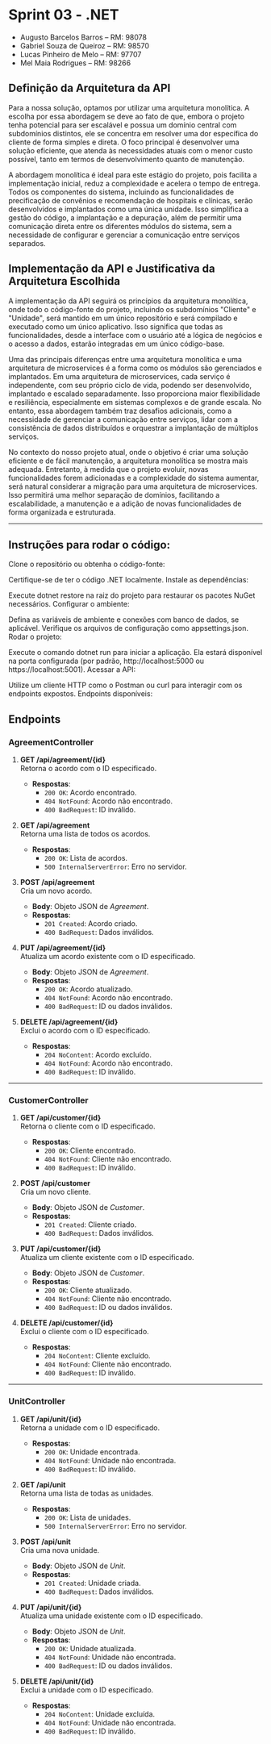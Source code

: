 # Sprint 03 - .NET

- Augusto Barcelos Barros – RM: 98078
- Gabriel Souza de Queiroz – RM: 98570
- Lucas Pinheiro de Melo – RM: 97707
- Mel Maia Rodrigues – RM: 98266

## Definição da Arquitetura da API

Para a nossa solução, optamos por utilizar uma arquitetura monolítica. A escolha por essa abordagem se deve ao fato de que, embora o projeto tenha potencial para ser escalável e possua um domínio central com subdomínios distintos, ele se concentra em resolver uma dor específica do cliente de forma simples e direta. O foco principal é desenvolver uma solução eficiente, que atenda às necessidades atuais com o menor custo possível, tanto em termos de desenvolvimento quanto de manutenção.

A abordagem monolítica é ideal para este estágio do projeto, pois facilita a implementação inicial, reduz a complexidade e acelera o tempo de entrega. Todos os componentes do sistema, incluindo as funcionalidades de precificação de convênios e recomendação de hospitais e clínicas, serão desenvolvidos e implantados como uma única unidade. Isso simplifica a gestão do código, a implantação e a depuração, além de permitir uma comunicação direta entre os diferentes módulos do sistema, sem a necessidade de configurar e gerenciar a comunicação entre serviços separados.

## Implementação da API e Justificativa da Arquitetura Escolhida

A implementação da API seguirá os princípios da arquitetura monolítica, onde todo o código-fonte do projeto, incluindo os subdomínios "Cliente" e "Unidade", será mantido em um único repositório e será compilado e executado como um único aplicativo. Isso significa que todas as funcionalidades, desde a interface com o usuário até a lógica de negócios e o acesso a dados, estarão integradas em um único código-base.

Uma das principais diferenças entre uma arquitetura monolítica e uma arquitetura de microservices é a forma como os módulos são gerenciados e implantados. Em uma arquitetura de microservices, cada serviço é independente, com seu próprio ciclo de vida, podendo ser desenvolvido, implantado e escalado separadamente. Isso proporciona maior flexibilidade e resiliência, especialmente em sistemas complexos e de grande escala. No entanto, essa abordagem também traz desafios adicionais, como a necessidade de gerenciar a comunicação entre serviços, lidar com a consistência de dados distribuídos e orquestrar a implantação de múltiplos serviços.

No contexto do nosso projeto atual, onde o objetivo é criar uma solução eficiente e de fácil manutenção, a arquitetura monolítica se mostra mais adequada. Entretanto, à medida que o projeto evoluir, novas funcionalidades forem adicionadas e a complexidade do sistema aumentar, será natural considerar a migração para uma arquitetura de microservices. Isso permitirá uma melhor separação de domínios, facilitando a escalabilidade, a manutenção e a adição de novas funcionalidades de forma organizada e estruturada.

---

## Instruções para rodar o código:
Clone o repositório ou obtenha o código-fonte:

Certifique-se de ter o código .NET localmente.
Instale as dependências:

Execute dotnet restore na raiz do projeto para restaurar os pacotes NuGet necessários.
Configurar o ambiente:

Defina as variáveis de ambiente e conexões com banco de dados, se aplicável. Verifique os arquivos de configuração como appsettings.json.
Rodar o projeto:

Execute o comando dotnet run para iniciar a aplicação. Ela estará disponível na porta configurada (por padrão, http://localhost:5000 ou https://localhost:5001).
Acessar a API:

Utilize um cliente HTTP como o Postman ou curl para interagir com os endpoints expostos.
Endpoints disponíveis:
## Endpoints

### AgreementController

1. **GET /api/agreement/{id}**  
   Retorna o acordo com o ID especificado.
   - **Respostas**:
     - `200 OK`: Acordo encontrado.
     - `404 NotFound`: Acordo não encontrado.
     - `400 BadRequest`: ID inválido.

2. **GET /api/agreement**  
   Retorna uma lista de todos os acordos.
   - **Respostas**:
     - `200 OK`: Lista de acordos.
     - `500 InternalServerError`: Erro no servidor.

3. **POST /api/agreement**  
   Cria um novo acordo.
   - **Body**: Objeto JSON de *Agreement*.
   - **Respostas**:
     - `201 Created`: Acordo criado.
     - `400 BadRequest`: Dados inválidos.

4. **PUT /api/agreement/{id}**  
   Atualiza um acordo existente com o ID especificado.
   - **Body**: Objeto JSON de *Agreement*.
   - **Respostas**:
     - `200 OK`: Acordo atualizado.
     - `404 NotFound`: Acordo não encontrado.
     - `400 BadRequest`: ID ou dados inválidos.

5. **DELETE /api/agreement/{id}**  
   Exclui o acordo com o ID especificado.
   - **Respostas**:
     - `204 NoContent`: Acordo excluído.
     - `404 NotFound`: Acordo não encontrado.
     - `400 BadRequest`: ID inválido.

---

### CustomerController

1. **GET /api/customer/{id}**  
   Retorna o cliente com o ID especificado.
   - **Respostas**:
     - `200 OK`: Cliente encontrado.
     - `404 NotFound`: Cliente não encontrado.
     - `400 BadRequest`: ID inválido.

2. **POST /api/customer**  
   Cria um novo cliente.
   - **Body**: Objeto JSON de *Customer*.
   - **Respostas**:
     - `201 Created`: Cliente criado.
     - `400 BadRequest`: Dados inválidos.

3. **PUT /api/customer/{id}**  
   Atualiza um cliente existente com o ID especificado.
   - **Body**: Objeto JSON de *Customer*.
   - **Respostas**:
     - `200 OK`: Cliente atualizado.
     - `404 NotFound`: Cliente não encontrado.
     - `400 BadRequest`: ID ou dados inválidos.

4. **DELETE /api/customer/{id}**  
   Exclui o cliente com o ID especificado.
   - **Respostas**:
     - `204 NoContent`: Cliente excluído.
     - `404 NotFound`: Cliente não encontrado.
     - `400 BadRequest`: ID inválido.

---

### UnitController

1. **GET /api/unit/{id}**  
   Retorna a unidade com o ID especificado.
   - **Respostas**:
     - `200 OK`: Unidade encontrada.
     - `404 NotFound`: Unidade não encontrada.
     - `400 BadRequest`: ID inválido.

2. **GET /api/unit**  
   Retorna uma lista de todas as unidades.
   - **Respostas**:
     - `200 OK`: Lista de unidades.
     - `500 InternalServerError`: Erro no servidor.

3. **POST /api/unit**  
   Cria uma nova unidade.
   - **Body**: Objeto JSON de *Unit*.
   - **Respostas**:
     - `201 Created`: Unidade criada.
     - `400 BadRequest`: Dados inválidos.

4. **PUT /api/unit/{id}**  
   Atualiza uma unidade existente com o ID especificado.
   - **Body**: Objeto JSON de *Unit*.
   - **Respostas**:
     - `200 OK`: Unidade atualizada.
     - `404 NotFound`: Unidade não encontrada.
     - `400 BadRequest`: ID ou dados inválidos.

5. **DELETE /api/unit/{id}**  
   Exclui a unidade com o ID especificado.
   - **Respostas**:
     - `204 NoContent`: Unidade excluída.
     - `404 NotFound`: Unidade não encontrada.
     - `400 BadRequest`: ID inválido.
